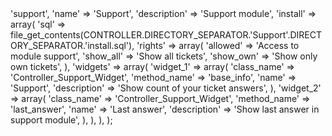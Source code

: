 <?php

$config = array(
    'dir'         => 'support',
    'name'        => 'Support',
    'description' => 'Support module',
    'install'     => array(
        'sql'       => file_get_contents(CONTROLLER.DIRECTORY_SEPARATOR.'Support'.DIRECTORY_SEPARATOR.'install.sql'),
        'rights'    => array(
            'allowed'  => 'Access to module support',
            'show_all' => 'Show all tickets',
            'show_own' => 'Show only own tickets',
        ),
        'widgets'   => array(
            'widget_1' => array(
                'class_name'  => 'Controller_Support_Widget',
                'method_name' => 'base_info',
                'name'        => 'Support',
                'description' => 'Show count of your ticket answers',
            ),
            'widget_2' => array(
                'class_name'  => 'Controller_Support_Widget',
                'method_name' => 'last_answer',
                'name'        => 'Last answer',
                'description' => 'Show last answer in support module',
            ),
        ),
    ),
);